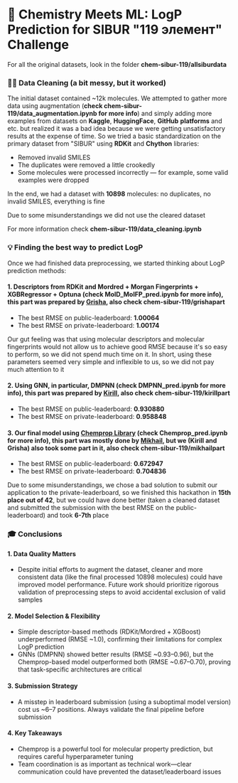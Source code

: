# 🧪 Chemistry Meets ML: LogP Prediction for SIBUR "119 элемент" Challenge

For all the original datasets, look in the folder **chem-sibur-119/allsiburdata**

### 🕵️‍♂️ Data Cleaning (a bit messy, but it worked)

The initial dataset contained ~12k molecules. We attempted to gather more data using augmentation (**check chem-sibur-119/data_augmentation.ipynb for more info**) and simply adding more examples from datasets on **Kaggle**, **HuggingFace**, **GitHub** **platforms** and etc. but realized it was a bad idea because we were getting unsatisfactory results at the expense of time. So we tried a basic standardization on the primary dataset from "SIBUR" using **RDKit** and **Chython** libraries:

* Removed invalid SMILES  
* The duplicates were removed a little crookedly  
* Some molecules were processed incorrectly — for example, some valid examples were dropped  

In the end, we had a dataset with **10898** molecules: no duplicates, no invalid SMILES, everything is fine

Due to some misunderstandings we did not use the cleared dataset

For more information check **chem-sibur-119/data_cleaning.ipynb**

### 💡 Finding the best way to predict LogP

Once we had finished data preprocessing, we started thinking about LogP prediction methods:

#### 1. Descriptors from RDKit and Mordred + Morgan Fingerprints + XGBRegressor + Optuna (check MolD_MolFP_pred.ipynb for more info), this part was prepared by [Grisha](https://t.me/LiAlHsBu3), also check **chem-sibur-119/grishapart**

* The best RMSE on public-leaderboard: **1.00064**
* The best RMSE on private-leaderboard: **1.00174**

Our gut feeling was that using molecular descriptors and molecular fingerprints would not allow us to achieve good RMSE because it's so easy to perform, so we did not spend much time on it. In short, using these parameters seemed very simple and inflexible to us, so we did not pay much attention to it

#### 2. Using GNN, in particular, DMPNN (check DMPNN_pred.ipynb for more info), this part was prepared by [Kirill](https://t.me/KiZeMin), also check **chem-sibur-119/kirillpart**

* The best RMSE on public-leaderboard: **0.930880**
* The best RMSE on private-leaderboard: **0.958848**

#### 3. Our final model using [Chemprop Library](https://github.com/chemprop/chemprop) (check Chemprop_pred.ipynb for more info), this part was mostly done by [Mikhail](https://t.me/sozhitelu), but we (Kirill and Grisha) also took some part in it, also check **chem-sibur-119/mikhailpart**

* The best RMSE on public-leaderboard: **0.672947**
* The best RMSE on private-leaderboard: **0.704836**

Due to some misunderstandings, we chose a bad solution to submit our application to the private-leaderboard, so we finished this hackathon in **15th place out of 42**, but we could have done better (taken a cleaned dataset and submitted the submission with the best RMSE on the public-leaderboard) and took **6-7th** place

### 🎓 Conclusions

#### 1. Data Quality Matters

* Despite initial efforts to augment the dataset, cleaner and more consistent data (like the final processed 10898 molecules) could have improved model performance. Future work should prioritize rigorous validation of preprocessing steps to avoid accidental exclusion of valid samples

#### 2. Model Selection & Flexibility

* Simple descriptor-based methods (RDKit/Mordred + XGBoost) underperformed (RMSE ~1.0), confirming their limitations for complex LogP prediction
* GNNs (DMPNN) showed better results (RMSE ~0.93–0.96), but the Chemprop-based model outperformed both (RMSE ~0.67–0.70), proving that task-specific architectures are critical

#### 3. Submission Strategy

* A misstep in leaderboard submission (using a suboptimal model version) cost us ~6–7 positions. Always validate the final pipeline before submission

#### 4. Key Takeaways

* Chemprop is a powerful tool for molecular property prediction, but requires careful hyperparameter tuning
* Team coordination is as important as technical work—clear communication could have prevented the dataset/leaderboard issues





